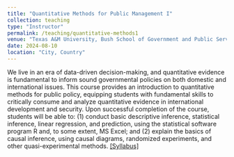```yaml
---
title: "Quantitative Methods for Public Management I"
collection: teaching
type: "Instructor"
permalink: /teaching/quantitative-methods1
venue: "Texas A&M University, Bush School of Government and Public Service (Bush 631)"
date: 2024-08-10
location: "City, Country"
---
```


We live in an era of data-driven decision-making, and quantitative evidence is fundamental to inform sound governmental policies on both domestic and international issues. This course provides an introduction to quantitative methods for public policy, equipping students with fundamental skills to critically consume and analyze quantitative evidence in international development and security. Upon successful completion of the course, students will be able to: (1) conduct basic descriptive inference, statistical inference, linear regression, and prediction, using the statistical software program R and, to some extent, MS Excel; and (2) explain the basics of causal inference, using causal diagrams, randomized experiments, and other quasi-experimental methods. [[Syllabus]](/files/Denly_Syllabus_QuantMethods1.pdf) 

